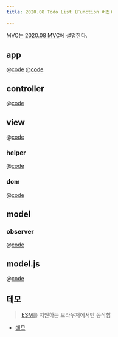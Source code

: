 ```yaml
---
title: 2020.08 Todo List (Function 버전) 

---
```


MVC는 [2020.08 MVC](/fe-dev/pet-project/mvc/2020-08-mvc/)에 설명한다.

## app
@[code](@/docs/fe-dev/pet-project/mvc/2020-08-mvc/basic-todo-function/index.html)
@[code](@/docs/fe-dev/pet-project/mvc/2020-08-mvc/basic-todo-function/app.js)

## controller
@[code](@/docs/fe-dev/pet-project/mvc/2020-08-mvc/basic-todo-function/src/controller.js)

## view
@[code](@/docs/fe-dev/pet-project/mvc/2020-08-mvc/basic-todo-function/src/view.js)

### helper
@[code](@/docs/fe-dev/pet-project/mvc/2020-08-mvc/basic-todo-function/utils/helper.js)

### dom
@[code](@/docs/fe-dev/pet-project/mvc/2020-08-mvc/basic-todo-function/utils/dom.js)

## model
### observer
@[code](@/docs/fe-dev/pet-project/mvc/2020-08-mvc/basic-todo-function/utils/observer.js)

## model.js
@[code](@/docs/fe-dev/pet-project/mvc/2020-08-mvc/basic-todo-function/src/model.js)
 
## 데모
> [ESM](https://developer.mozilla.org/ko/docs/Web/JavaScript/Guide/Modules)를 지원하는 브라우저에서만 동작함

- [데모](https://the-next-web-research-lab.github.io/docs/fe-dev/pet-project/mvc/2020-08-mvc/basic-todo-function/index.html)
